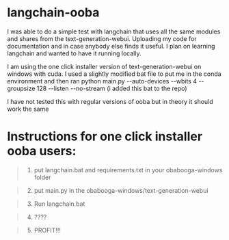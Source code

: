 # langchain-ooba
I was able to do a simple test with langchain that uses all the same modules and shares from the text-generation-webui. Uploading my code for documentation and in case anybody else finds it useful. I plan on learning langchain and wanted to have it running locally.

I am using the one click installer version of text-generation-webui on windows with cuda. I used a slightly modified bat file to put me in the conda environment and then ran python main.py --auto-devices --wbits 4 --groupsize 128 --listen --no-stream (i added this bat to the repo)

I have not tested this with regular versions of ooba but in theory it should work the same

# Instructions for one click installer ooba users: 
>1. put langchain.bat and requirements.txt in your obabooga-windows folder

>2. put main.py in the obabooga-windows/text-generation-webui

>3. Run langchain.bat

>4. ????

>5. PROFIT!!!

